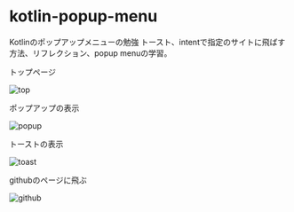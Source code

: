 # kotlin-popup-menu

Kotlinのポップアップメニューの勉強
トースト、intentで指定のサイトに飛ばす方法、リフレクション、popup menuの学習。

トップページ

![top](https://user-images.githubusercontent.com/37768294/46408973-e3eaea00-c74e-11e8-9b3b-aeff12d62326.png)

ポップアップの表示

![popup](https://user-images.githubusercontent.com/37768294/46408977-e4838080-c74e-11e8-9d60-65e41d8cfe33.png)

トーストの表示

![toast](https://user-images.githubusercontent.com/37768294/46408976-e4838080-c74e-11e8-8e76-89eb7437844c.png)

githubのページに飛ぶ

![github](https://user-images.githubusercontent.com/37768294/46408975-e4838080-c74e-11e8-96c4-f78ecdc0a037.png)

